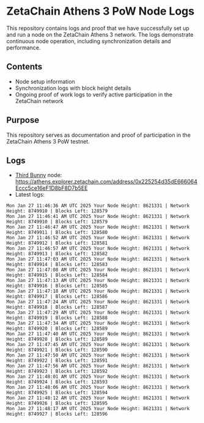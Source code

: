 # ZetaChain Athens 3 PoW Node Logs
This repository contains logs and proof that we have successfully set up and run a node on the ZetaChain Athens 3 network. The logs demonstrate continuous node operation, including synchronization details and performance.

## Contents
- Node setup information
- Synchronization logs with block height details
- Ongoing proof of work logs to verify active participation in the ZetaChain network

## Purpose
This repository serves as documentation and proof of participation in the ZetaChain Athens 3 PoW testnet.

## Logs

- [Third Bunny](https://thirdbunny.xyz/) node: https://athens.explorer.zetachain.com/address/0x225254d35dE666064Eccc5ce16eF1D8bF8D7b5EE
- Latest logs:
```
Mon Jan 27 11:46:36 AM UTC 2025 Your Node Height: 8621331 | Network Height: 8749910 | Blocks Left: 128579
Mon Jan 27 11:46:41 AM UTC 2025 Your Node Height: 8621331 | Network Height: 8749910 | Blocks Left: 128579
Mon Jan 27 11:46:47 AM UTC 2025 Your Node Height: 8621331 | Network Height: 8749911 | Blocks Left: 128580
Mon Jan 27 11:46:52 AM UTC 2025 Your Node Height: 8621331 | Network Height: 8749912 | Blocks Left: 128581
Mon Jan 27 11:46:57 AM UTC 2025 Your Node Height: 8621331 | Network Height: 8749913 | Blocks Left: 128582
Mon Jan 27 11:47:03 AM UTC 2025 Your Node Height: 8621331 | Network Height: 8749914 | Blocks Left: 128583
Mon Jan 27 11:47:08 AM UTC 2025 Your Node Height: 8621331 | Network Height: 8749915 | Blocks Left: 128584
Mon Jan 27 11:47:13 AM UTC 2025 Your Node Height: 8621331 | Network Height: 8749916 | Blocks Left: 128585
Mon Jan 27 11:47:18 AM UTC 2025 Your Node Height: 8621331 | Network Height: 8749917 | Blocks Left: 128586
Mon Jan 27 11:47:24 AM UTC 2025 Your Node Height: 8621331 | Network Height: 8749918 | Blocks Left: 128587
Mon Jan 27 11:47:29 AM UTC 2025 Your Node Height: 8621331 | Network Height: 8749919 | Blocks Left: 128588
Mon Jan 27 11:47:34 AM UTC 2025 Your Node Height: 8621331 | Network Height: 8749920 | Blocks Left: 128589
Mon Jan 27 11:47:40 AM UTC 2025 Your Node Height: 8621331 | Network Height: 8749920 | Blocks Left: 128589
Mon Jan 27 11:47:45 AM UTC 2025 Your Node Height: 8621331 | Network Height: 8749921 | Blocks Left: 128590
Mon Jan 27 11:47:50 AM UTC 2025 Your Node Height: 8621331 | Network Height: 8749922 | Blocks Left: 128591
Mon Jan 27 11:47:56 AM UTC 2025 Your Node Height: 8621331 | Network Height: 8749923 | Blocks Left: 128592
Mon Jan 27 11:48:01 AM UTC 2025 Your Node Height: 8621331 | Network Height: 8749924 | Blocks Left: 128593
Mon Jan 27 11:48:06 AM UTC 2025 Your Node Height: 8621331 | Network Height: 8749925 | Blocks Left: 128594
Mon Jan 27 11:48:12 AM UTC 2025 Your Node Height: 8621331 | Network Height: 8749926 | Blocks Left: 128595
Mon Jan 27 11:48:17 AM UTC 2025 Your Node Height: 8621331 | Network Height: 8749927 | Blocks Left: 128596
```
